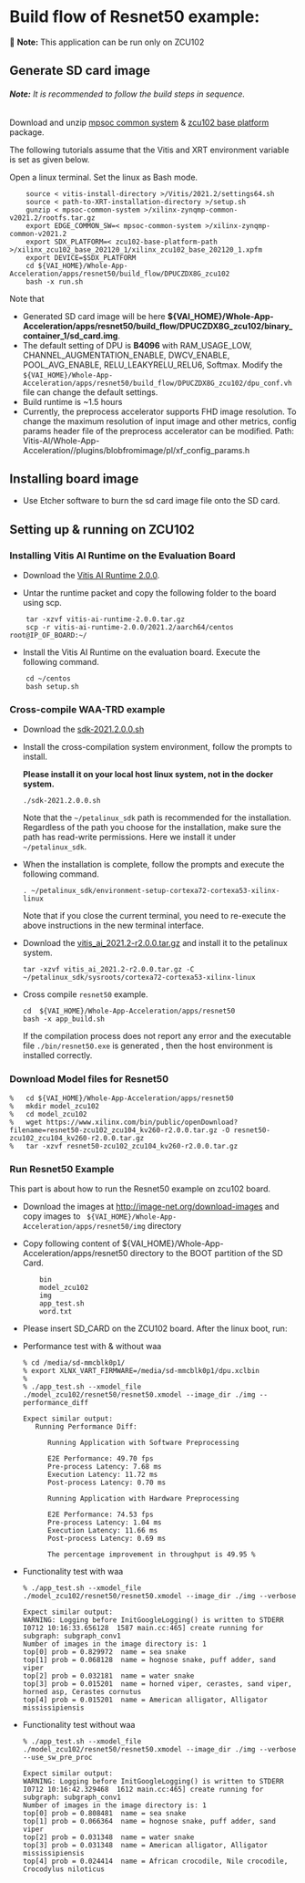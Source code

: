 # Build flow  of Resnet50 example: 
:pushpin: **Note:** This application can be run only on ZCU102

## Generate SD card image

###### **Note:** It is recommended to follow the build steps in sequence.

Download and unzip [mpsoc common system](https://www.xilinx.com/member/forms/download/xef.html?filename=xilinx-zynqmp-common-v2021.2.tar.gz) & [zcu102 base platform](https://www.xilinx.com/member/forms/download/design-license-zcu102-base.html?filename=xilinx_zcu102_base_202120_1.zip) package.

The following tutorials assume that the Vitis and XRT environment variable is set as given below.

Open a linux terminal. Set the linux as Bash mode.

```
    source < vitis-install-directory >/Vitis/2021.2/settings64.sh
    source < path-to-XRT-installation-directory >/setup.sh
    gunzip < mpsoc-common-system >/xilinx-zynqmp-common-v2021.2/rootfs.tar.gz
    export EDGE_COMMON_SW=< mpsoc-common-system >/xilinx-zynqmp-common-v2021.2 
    export SDX_PLATFORM=< zcu102-base-platform-path >/xilinx_zcu102_base_202120_1/xilinx_zcu102_base_202120_1.xpfm
    export DEVICE=$SDX_PLATFORM
    cd ${VAI_HOME}/Whole-App-Acceleration/apps/resnet50/build_flow/DPUCZDX8G_zcu102
    bash -x run.sh
```

Note that 
- Generated SD card image will be here **${VAI_HOME}/Whole-App-Acceleration/apps/resnet50/build_flow/DPUCZDX8G_zcu102/binary_container_1/sd_card.img**.
- The default setting of DPU is **B4096** with RAM_USAGE_LOW, CHANNEL_AUGMENTATION_ENABLE, DWCV_ENABLE, POOL_AVG_ENABLE, RELU_LEAKYRELU_RELU6, Softmax. Modify the `${VAI_HOME}/Whole-App-Acceleration/apps/resnet50/build_flow/DPUCZDX8G_zcu102/dpu_conf.vh` file can change the default settings.
- Build runtime is ~1.5 hours
- Currently, the preprocess accelerator supports FHD image resolution. To change the maximum resolution of input image and other metrics, config params header file of the preprocess accelerator can be modified. Path: Vitis-AI/Whole-App-Acceleration//plugins/blobfromimage/pl/xf_config_params.h

## Installing board image
- Use Etcher software to burn the sd card image file onto the SD card.

## Setting up & running on ZCU102

### Installing Vitis AI Runtime on the Evaluation Board

- Download the [Vitis AI Runtime 2.0.0](https://www.xilinx.com/bin/public/openDownload?filename=vitis-ai-runtime-2.0.0.tar.gz). 

- Untar the runtime packet and copy the following folder to the board using scp.
```
	tar -xzvf vitis-ai-runtime-2.0.0.tar.gz
	scp -r vitis-ai-runtime-2.0.0/2021.2/aarch64/centos root@IP_OF_BOARD:~/
```
- Install the Vitis AI Runtime on the evaluation board. Execute the following command.
```
	cd ~/centos
	bash setup.sh
```
### Cross-compile WAA-TRD example
* Download the [sdk-2021.2.0.0.sh](https://www.xilinx.com/bin/public/openDownload?filename=sdk-2021.2.0.0.sh)

* Install the cross-compilation system environment, follow the prompts to install. 

    **Please install it on your local host linux system, not in the docker system.**
    ```
    ./sdk-2021.2.0.0.sh
    ```
    Note that the `~/petalinux_sdk` path is recommended for the installation. Regardless of the path you choose for the installation, make sure the path has read-write permissions. 
Here we install it under `~/petalinux_sdk`.

* When the installation is complete, follow the prompts and execute the following command.
    ```
    . ~/petalinux_sdk/environment-setup-cortexa72-cortexa53-xilinx-linux
    ```
    Note that if you close the current terminal, you need to re-execute the above instructions in the new terminal interface.

* Download the [vitis_ai_2021.2-r2.0.0.tar.gz](https://www.xilinx.com/bin/public/openDownload?filename=vitis_ai_2021.2-r2.0.0.tar.gz) and install it to the petalinux system.
    ```
    tar -xzvf vitis_ai_2021.2-r2.0.0.tar.gz -C ~/petalinux_sdk/sysroots/cortexa72-cortexa53-xilinx-linux
    ```

* Cross compile `resnet50` example.
    ```
    cd  ${VAI_HOME}/Whole-App-Acceleration/apps/resnet50
    bash -x app_build.sh
    ```
    If the compilation process does not report any error and the executable file `./bin/resnet50.exe` is generated , then the host environment is installed correctly.



### Download Model files for Resnet50

```
%	cd ${VAI_HOME}/Whole-App-Acceleration/apps/resnet50
%	mkdir model_zcu102
%	cd model_zcu102
%	wget https://www.xilinx.com/bin/public/openDownload?filename=resnet50-zcu102_zcu104_kv260-r2.0.0.tar.gz -O resnet50-zcu102_zcu104_kv260-r2.0.0.tar.gz
%	tar -xzvf resnet50-zcu102_zcu104_kv260-r2.0.0.tar.gz
```

### Run Resnet50 Example
This part is about how to run the Resnet50 example on zcu102 board.

* Download the images at http://image-net.org/download-images and copy images to ` ${VAI_HOME}/Whole-App-Acceleration/apps/resnet50/img` directory 

* Copy following content of  ${VAI_HOME}/Whole-App-Acceleration/apps/resnet50 directory to the BOOT partition of the SD Card.
    ```
        bin
        model_zcu102
        img
        app_test.sh
        word.txt
    ```


* Please insert SD_CARD on the ZCU102 board. After the linux boot, run:

* Performance test with & without waa

    ```
    % cd /media/sd-mmcblk0p1/
    % export XLNX_VART_FIRMWARE=/media/sd-mmcblk0p1/dpu.xclbin
    %
    % ./app_test.sh --xmodel_file ./model_zcu102/resnet50/resnet50.xmodel --image_dir ./img --performance_diff

    Expect similar output:
       Running Performance Diff: 

          Running Application with Software Preprocessing 

          E2E Performance: 49.70 fps
          Pre-process Latency: 7.68 ms
          Execution Latency: 11.72 ms
          Post-process Latency: 0.70 ms

          Running Application with Hardware Preprocessing 

          E2E Performance: 74.53 fps
          Pre-process Latency: 1.04 ms
          Execution Latency: 11.66 ms
          Post-process Latency: 0.69 ms

          The percentage improvement in throughput is 49.95 %
    ```

* Functionality test with waa
    ```
    % ./app_test.sh --xmodel_file ./model_zcu102/resnet50/resnet50.xmodel --image_dir ./img --verbose

    Expect similar output:
    WARNING: Logging before InitGoogleLogging() is written to STDERR
    I0712 10:16:33.656128  1587 main.cc:465] create running for subgraph: subgraph_conv1
    Number of images in the image directory is: 1
    top[0] prob = 0.829972  name = sea snake
    top[1] prob = 0.068128  name = hognose snake, puff adder, sand viper
    top[2] prob = 0.032181  name = water snake
    top[3] prob = 0.015201  name = horned viper, cerastes, sand viper, horned asp, Cerastes cornutus
    top[4] prob = 0.015201  name = American alligator, Alligator mississipiensis
    ```

* Functionality test without waa
    ```
    % ./app_test.sh --xmodel_file ./model_zcu102/resnet50/resnet50.xmodel --image_dir ./img --verbose --use_sw_pre_proc

    Expect similar output:
    WARNING: Logging before InitGoogleLogging() is written to STDERR
    I0712 10:16:42.329468  1612 main.cc:465] create running for subgraph: subgraph_conv1
    Number of images in the image directory is: 1
    top[0] prob = 0.808481  name = sea snake
    top[1] prob = 0.066364  name = hognose snake, puff adder, sand viper
    top[2] prob = 0.031348  name = water snake
    top[3] prob = 0.031348  name = American alligator, Alligator mississipiensis
    top[4] prob = 0.024414  name = African crocodile, Nile crocodile, Crocodylus niloticus
    ```